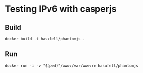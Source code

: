 # Testing IPv6 with casperjs

## Build

`docker build -t hasufell/phantomjs .`

## Run

`docker run -i -v "$(pwd)"/www:/var/www:ro hasufell/phantomjs`
